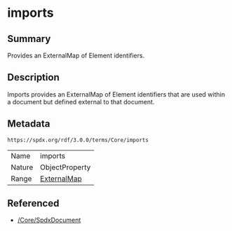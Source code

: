 <!-- Automatically generated by spec-parser v2.1.0 on 2024-06-17T10:36:57.838737+00:00 -->
<!-- SPDX-License-Identifier: Community-Spec-1.0 -->

# imports

## Summary

Provides an ExternalMap of Element identifiers.


## Description

Imports provides an ExternalMap of Element identifiers that are used within a
document but defined external to that document.


## Metadata

`https://spdx.org/rdf/3.0.0/terms/Core/imports`


| | |
|---|---|
| Name | imports |
| Nature | ObjectProperty |
| Range | [ExternalMap](../Classes/ExternalMap.md) |




## Referenced

- [/Core/SpdxDocument](../../Core/Classes/SpdxDocument.md)

